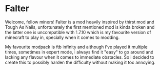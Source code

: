 # Falter

Welcome, fellow miners! Falter is a mod heavily inspired by thirst mod and Tough As Nails, unfortunately the first mentioned mod is kinda broken and the latter one is uncompatible with 1.7.10 which is my favourite version of minecraft to play in, specially when it comes to modding.

My favourite modpack is ftb infinity and although i've played it multiple times, sometimes in expert mode, i always find it "easy" to go around and lacking any flavour when it comes to immediate obstacles. So i decided to create this to possibly harden the difficulty without making it too annoying.
